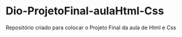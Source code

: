 # Dio-ProjetoFinal-aulaHtml-Css
Repositório criado para colocar o Projeto Final da aula de Html e Css
